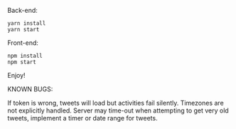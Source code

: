 Back-end:

```
yarn install
yarn start
```

Front-end:
```
npm install
npm start
```

Enjoy!

KNOWN BUGS:

If token is wrong, tweets will load but activities fail silently. Timezones are not explicitly handled. Server may time-out when attempting to get very old tweets, implement a timer or date range for tweets.